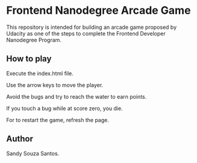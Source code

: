 # Frontend Nanodegree Arcade Game

This repository is intended for building an arcade game
proposed by Udacity as one of the steps to complete 
the Frontend Developer Nanodegree Program.

## How to play

Execute the index.html file.

Use the arrow keys to move the player.

Avoid the bugs and try to reach the water to earn points.

If you touch a bug while at score zero, you die.

For to restart the game, refresh the page.

## Author

Sandy Souza Santos.


